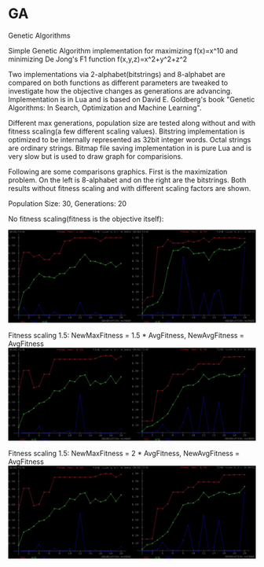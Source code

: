 # GA
Genetic Algorithms

Simple Genetic Algorithm implementation for maximizing f(x)=x^10 and minimizing De Jong's F1 function f(x,y,z)=x^2+y^2+z^2

Two implementations via 2-alphabet(bitstrings) and 8-alphabet are compared on both functions as different parameters are tweaked to investigate how the objective changes as generations are advancing. Implementation is in Lua and is based on David E. Goldberg's book "Genetic Algorithms: In Search, Optimization and Machine Learning".

Different max generations, population size are tested along without and with fitness scaling(a few different scaling values). Bitstring implementation is optimized to be internally represented as 32bit integer words. Octal strings are ordinary strings. Bitmap file saving implementation in is pure Lua and is very slow but is used to draw graph for comparisions.

Following are some comparisons graphics. First is the maximization problem. On the left is 8-alphabet and on the right are the bitstrings. Both results without fitness scaling and with different scaling factors are shown.

Population Size: 30, Generations: 20

No fitness scaling(fitness is the objective itself):

![](POP30_GEN20.jpg?raw=true "Title")

Fitness scaling 1.5: NewMaxFitness = 1.5 * AvgFitness, NewAvgFitness = AvgFitness
![](POP30_GEN20_SCALE1.50.jpg?raw=true "Title")

Fitness scaling 1.5: NewMaxFitness = 2 * AvgFitness, NewAvgFitness = AvgFitness
![](POP30_GEN20_SCALE1.50.jpg?raw=true "Title")
